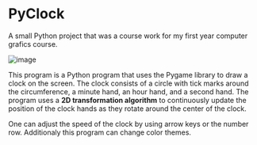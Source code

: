 # PyClock
A small Python project that was a course work for my first year computer grafics course.

![image](https://user-images.githubusercontent.com/67636595/233596201-e285bed7-cdc4-476e-a60f-a20b03a22136.png)

This program is a Python program that uses the Pygame library to draw a clock on the screen. The clock consists of a circle with tick marks around the circumference, a minute hand, an hour hand, and a second hand. The program uses a **2D transformation algorithm** to continuously update the position of the clock hands as they rotate around the center of the clock. 

One can adjust the speed of the clock by using arrow keys or the number row. Additionaly this program can change color themes.
